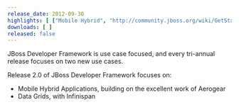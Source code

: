 ```yaml
---
release_date: 2012-09-30
highlights: [ ["Mobile Hybrid", "http://community.jboss.org/wiki/GetStartedWithHybridApplicationFrameworks"], ["Data Grids", 'http://infinispan.org'] ]
downloads: [ ]
released: false
---
```


JBoss Developer Framework is use case focused, and every tri-annual release focuses on two new use cases.

Release 2.0 of JBoss Developer Framework focuses on:

* Mobile Hybrid Applications, building on the excellent work of Aerogear
* Data Grids, with Infinispan
